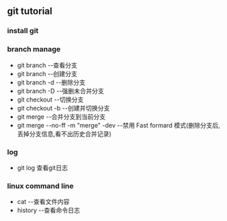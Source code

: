 
## git tutorial


### install git



### branch manage
   * git branch --查看分支
   * git branch <name> --创建分支
   * git branch -d <name> --删除分支
   * git branch -D <name> --强删未合并分支
   * git checkout <name> --切换分支
   * git checkout -b <name> --创建并切换分支     
   * git merge <name> --合并分支到当前分支
   * git merge <name> --no-ff -m "merge" -dev
         --禁用 Fast formard 模式(删除分支后,丢掉分支信息,看不出历史合并记录)    
   
   
   
###  log
   * git log 查看git日志 
    
   
### linux command line
   * cat <files> --查看文件内容
   * history --查看命令日志
    
        